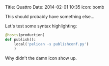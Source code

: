 Title: Quattro
Date: 2014-02-01 10:35
icon: bomb

This should probably have something else...


Let's test some syntax highlighting:
```python
@hosts(production)
def publish():
    local('pelican -s publishconf.py')
    )
```

Why didn't the damn icon show up.